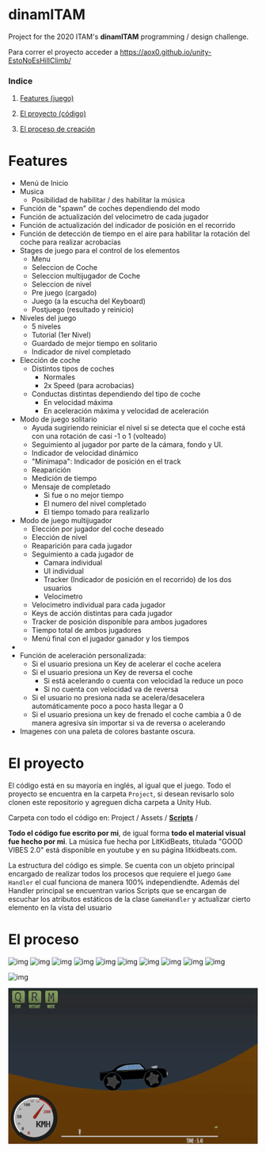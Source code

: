 # dinamITAM

Project for the 2020 ITAM's **dinamITAM** programming / design challenge.

Para correr el proyecto acceder a https://aox0.github.io/unity-EstoNoEsHillClimb/



### Indice

1.  [Features (juego)](https://github.com/AOx0/unity-EstoNoEsHillClimb/blob/master/Readme.md#features)

2.  [El proyecto (código)](https://github.com/AOx0/unity-EstoNoEsHillClimb/blob/master/Readme.md#el-proyecto)
3.  [El proceso de creación](https://github.com/AOx0/unity-EstoNoEsHillClimb/blob/master/Readme.md#el-proceso)



# Features

-   Menú de Inicio
-   Musica
    -   Posibilidad de habilitar / des habilitar la música
-   Función de "spawn" de coches dependiendo del modo
-   Función de actualización del velocimetro de cada jugador
-   Función de actualización del indicador de posición en el recorrido
-   Función de detección de tiempo en el aire para habilitar la rotación del coche para realizar acrobacias
-   Stages  de juego para el control de los elementos
    -   Menu
    -   Seleccion de Coche
    -   Seleccion multijugador de Coche
    -   Seleccion de nivel
    -   Pre juego (cargado)
    -   Juego (a la escucha del Keyboard)
    -   Postjuego (resultado y reinicio)
-   Niveles del juego
    -   5 niveles
    -   Tutorial (1er Nivel)
    -   Guardado de mejor tiempo en solitario
    -   Indicador de nivel completado
-   Elección de coche
    -   Distintos tipos de coches
        -   Normales
        -   2x Speed (para acrobacias)
    -   Conductas distintas dependiendo del tipo de coche
        -   En velocidad máxima
        -   En aceleración máxima y velocidad de aceleración
-   Modo de juego solitario
    -   Ayuda sugiriendo reiniciar el nivel si se detecta que el coche está con una rotación de casi -1 o 1 (volteado)
    -   Seguimiento al jugador por parte de la cámara, fondo y UI.
    -   Indicador de velocidad dinámico
    -   "Minimapa": Indicador de posición en el track
    -   Reaparición
    -   Medición de tiempo
    -   Mensaje de completado
        -   Si fue o no mejor tiempo
        -   El numero del nivel completado
        -   El tiempo tomado para realizarlo
-   Modo de juego multijugador
    -   Elección por jugador del coche deseado
    -   Elección de nivel
    -   Reaparición para cada jugador
    -   Seguimiento a cada jugador de
        -   Camara individual
        -   UI individual
        -   Tracker (Indicador de posición en el recorrido) de los dos usuarios
        -   Velocimetro
    -   Velocimetro individual para cada jugador
    -   Keys de acción distintas para cada jugador
    -   Tracker de posición disponible para ambos jugadores
    -   Tiempo total de ambos jugadores
    -   Menú final con el jugador ganador y los tiempos
-   
-   Función de aceleración personalizada:
    -   Si el usuario presiona un Key de acelerar el coche acelera
    -   Si el usuario presiona un Key de reversa el coche
        -   Si está acelerando o cuenta con velocidad la reduce un poco
        -   Si no cuenta con velocidad va de reversa
    -   Si el usuario no presiona nada se acelera/desacelera automáticamente poco a poco hasta llegar a 0
    -   Si el usuario presiona un key de frenado el coche cambia a 0 de manera agresiva sin importar si va de reversa o acelerando
-   Imagenes con una paleta de colores bastante oscura.



# El proyecto

El código está en su mayoría en inglés, al igual que el juego. Todo el proyecto se encuentra en la carpeta `Project`, si desean revisarlo solo clonen este repositorio y agreguen dicha carpeta a Unity Hub.

Carpeta con todo el código en:  Project / Assets / [**Scripts**](https://github.com/AOx0/unity-EstoNoEsHillClimb/tree/master/Project/Assets/Scripts) /



**Todo el código fue escrito por mi**, de igual forma **todo el material visual fue hecho por mi**. La música fue hecha por LitKidBeats, titulada "GOOD VIBES 2.0" está disponible en youtube y en su página litkidbeats.com.

La estructura del código es simple. Se cuenta con un objeto principal encargado de realizar todos los procesos que requiere el juego `Game Handler` el cual funciona de manera 100% independiendte. Además del Handler principal se encuentran varios Scripts que se encargan de escuchar los atributos estáticos de la clase `GameHandler` y actualizar cierto elemento en la vista del usuario



# El proceso
![img](https://github.com/AOx0/unity-EstoNoEsHillClimb/blob/main/res/imagen1.png)
![img](https://github.com/AOx0/unity-EstoNoEsHillClimb/blob/main/res/imagen2.png)
![img](https://github.com/AOx0/unity-EstoNoEsHillClimb/blob/main/res/imagen3.png)
![img](https://github.com/AOx0/unity-EstoNoEsHillClimb/blob/main/res/imagen4.png)
![img](https://github.com/AOx0/unity-EstoNoEsHillClimb/blob/main/res/imagen5.png)
![img](https://github.com/AOx0/unity-EstoNoEsHillClimb/blob/main/res/imagen6.png)
![img](https://github.com/AOx0/unity-EstoNoEsHillClimb/blob/main/res/imagen7.png)
![img](https://github.com/AOx0/unity-EstoNoEsHillClimb/blob/main/res/imagen8.png)
![img](https://github.com/AOx0/unity-EstoNoEsHillClimb/blob/main/res/imagen9.png)
![img](https://github.com/AOx0/unity-EstoNoEsHillClimb/blob/main/res/imagen10.png)

![img](https://github.com/AOx0/unity-EstoNoEsHillClimb/blob/main/res/imagen11.png)

![img](https://github.com/AOx0/unity-EstoNoEsHillClimb/blob/main/res/gif1.gif)